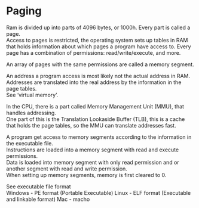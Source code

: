 # Paging
Ram is divided up into parts of 4096 bytes, or 1000h. Every part is called a page. <br>
Access to pages is restricted, the operating system sets up tables in RAM that holds information about which pages a program have access to. 
Every page has a combination of permissions: read/write/execute, and more.

An array of pages with the same permissions are called a memory segment.

An address a program access is most likely not the actual address in RAM. <br>
Addresses are translated into the real address by the information in the page tables. <br>
See ‘virtual memory’.

In the CPU, there is a part called Memory Management Unit (MMU), that handles addressing. <br>
One part of this is the Translation Lookaside Buffer (TLB), this is a cache that holds the page tables, so the MMU can translate addresses fast.

A program get access to memory segments according to the information in the executable file. <br>
Instructions are loaded into a memory segment with read and execute permissions. <br>
Data is loaded into memory segment with only read permission and or another segment with read and write permission. <br>
When setting up memory segments, memory is first cleared to 0.

See executable file format<br>
Windows - PE format (Portable Executable)
Linux - ELF format (Executable and linkable format)
Mac - macho
